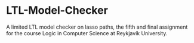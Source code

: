 # LTL-Model-Checker
A limited LTL model checker on lasso paths, the fifth and final assignment for the course Logic in Computer Science at Reykjavík University.
